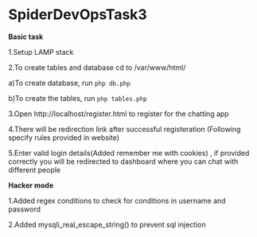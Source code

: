 # SpiderDevOpsTask3
**Basic task**

1.Setup LAMP stack

2.To create tables and database
    cd to /var/www/html/
    
   a)To create database, run
   ```php db.php```
   
   b)To create the tables, run
   ```php tables.php```
   
  3.Open http://localhost/register.html to register for the chatting app
  
  4.There will be redirection link after successful registeration (Following specify rules provided in website)
  
  5.Enter valid login details(Added remember me with cookies) , if provided correctly you will be redirected to dashboard where you can chat with different people
  
  **Hacker mode**
  
  1.Added regex conditions to check for conditions in username and password
  
  2.Added mysqli_real_escape_string() to prevent sql injection
